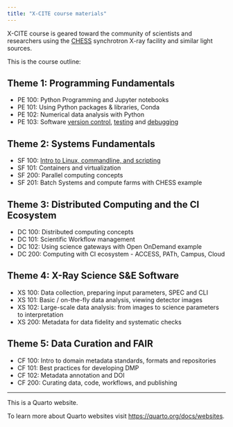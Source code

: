 ```yaml
---
title: "X-CITE course materials"
---
```


X-CITE course is geared toward the community of scientists and
researchers using the [CHESS] synchrotron X-ray facility and similar
light sources.

This is the course outline:

## Theme 1: Programming Fundamentals

- PE 100: Python Programming and Jupyter notebooks
- PE 101: Using Python packages & libraries, Conda
- PE 102: Numerical data analysis with Python
- PE 103: Software [version control], [testing] and [debugging]

## Theme 2: Systems Fundamentals

- SF 100: [Intro to Linux, commandline, and scripting][sf100]
- SF 101: Containers and virtualization
- SF 200: Parallel computing concepts
- SF 201: Batch Systems and compute farms with CHESS example

## Theme 3: Distributed Computing and the CI Ecosystem

- DC 100: Distributed computing concepts
- DC 101: Scientific Workflow management
- DC 102: Using science gateways with Open OnDemand example
- DC 200: Computing with CI ecosystem - ACCESS, PATh, Campus, Cloud

## Theme 4: X-Ray Science S&E Software

- XS 100: Data collection, preparing input parameters, SPEC and CLI
- XS 101: Basic / on-the-fly data analysis, viewing detector images
- XS 102: Large-scale data analysis: from images to science parameters
  to interpretation
- XS 200: Metadata for data fidelity and systematic checks

## Theme 5: Data Curation and FAIR

- CF 100: Intro to domain metadata standards, formats and repositories
- CF 101: Best practices for developing DMP
- CF 102: Metadata annotation and DOI
- CF 200: Curating data, code, workflows, and publishing

<!-- References -->

[CHESS]: https://www.chess.cornell.edu/

[version control]: ./theme-1-prog-fundamentals/pe-103-vcs-testing-debugging/01-vcs.md
[testing]: ./theme-1-prog-fundamentals/pe-103-vcs-testing-debugging/02-testing.md
[debugging]: ./theme-1-prog-fundamentals/pe-103-vcs-testing-debugging/03-debugging.md

[sf100]: ./theme-2-systems-fundamentals/sf-100-linux-commandline-scripting/sf100-linux-commandline-scripting.md

---

This is a Quarto website.

To learn more about Quarto websites visit <https://quarto.org/docs/websites>.
